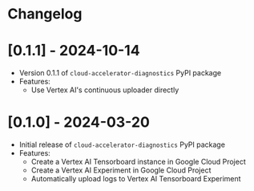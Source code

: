 <!--
 Copyright 2023 Google LLC
 
 Licensed under the Apache License, Version 2.0 (the "License");
 you may not use this file except in compliance with the License.
 You may obtain a copy of the License at
 
      https://www.apache.org/licenses/LICENSE-2.0
 
 Unless required by applicable law or agreed to in writing, software
 distributed under the License is distributed on an "AS IS" BASIS,
 WITHOUT WARRANTIES OR CONDITIONS OF ANY KIND, either express or implied.
 See the License for the specific language governing permissions and
 limitations under the License.
 -->
# Changelog

<!--

Changelog follow the https://keepachangelog.com/ standard (at least the headers)

This allow to:

* auto-parsing release notes during the automated releases from github-action:
  https://github.com/marketplace/actions/pypi-github-auto-release
* Have clickable headers in the rendered markdown

To release a new version (e.g. from `1.0.0` -> `2.0.0`):

* Create a new `# [2.0.0] - YYYY-MM-DD` header and add the changes to be released.

-->

# [0.1.1] - 2024-10-14
* Version 0.1.1 of `cloud-accelerator-diagnostics` PyPI package
* Features:
  * Use Vertex AI's continuous uploader directly

# [0.1.0] - 2024-03-20
* Initial release of `cloud-accelerator-diagnostics` PyPI package
* Features:
  * Create a Vertex AI Tensorboard instance in Google Cloud Project
  * Create a Vertex AI Experiment in Google Cloud Project
  * Automatically upload logs to Vertex AI Tensorboard Experiment
